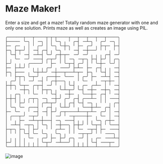 # Maze Maker!
Enter a size and get a maze! Totally random maze generator with one and only one solution. Prints maze as well as creates an image using PIL.

```
╭───────┬───┬─────┬─┬─┬─────┬───┬───┬───┬───┬─────╮ 
├─────╴ ╰─╮ │ ╶─╮ │ │ ╰─╮ ╷ ╵ ╭─┤ ╶─┴─╮ ╵ ╭─╯ ╶─╮ │ 
├─╴ ╭─╴ ╷ │ ╵ ╭─╯ │ ╰─╮ ╰─┼─╮ ╵ ├─╴ ╭─╯ ╷ ├─┬─╴ ├─┤ 
├─╮ ├─┬─╯ │ ╶─┤ ╭─┤ ╷ ╰─╮ ╵ ╵ ╶─┤ ╶─┼───╯ ╵ ╵ ╷ ╵ │ 
│ ╰─┤ ╵ ╶─┤ ╶─┴─┤ ╰─╯ ╭─┼─┬─╴ ╶─╯ ╶─╯ ╷ ╷ ╷ ╭─┤ ╶─╯ 
│ ╷ ╰─╴ ╶─╯ ╶───┤ ╭─┬─╯ │ │ ╶─╮ ╶─┬─╮ ├─┤ ├─╯ │ ╭─╮ 
├─╯ ╷ ╷ ╷ ╭─────╯ ╵ ├─╴ ╵ ╰─┬─┤ ╭─╯ │ ╵ ╰─┼─╴ ╰─╯ │ 
├─╴ ├─┴─╯ ╵ ╷ ╷ ╷ ╭─╯ ╷ ╶───╯ ├─┴─╴ ├─╴ ╭─┤ ╷ ╷ ╶─┤ 
├─╮ ├───╴ ╷ ╰─┼─┴─╯ ╶─┼───┬───┴─┬─╴ ├─╮ ╵ ╰─┤ │ ╶─┤ 
╵ ╵ ├─┬─╮ ╰─┬─╯ ╷ ╭───┼─╴ ╰───╴ │ ╭─╯ ├─╴ ╶─┴─┤ ╶─┤ 
╷ ╭─╯ │ ╵ ╶─╯ ╶─┤ ╵ ╭─┼───╮ ╷ ╷ ╵ ╰─╴ ╵ ╷ ╶─┬─┼─╴ │ 
├─┼─╮ ╰─┬─╴ ╭─┬─┤ ╶─╯ ╵ ╷ │ ╰─┤ ╷ ╭─╴ ╭─┴─╴ │ ╵ ╶─┤ 
│ ╵ ╵ ╶─┼─╮ │ ╵ ├─┬─╮ ╷ ╰─┴─┬─╯ ╰─┤ ╶─┼─╴ ╶─┼─╮ ╶─┤ 
│ ╷ ╭─╮ ╵ ╵ ╰─╴ ╵ ╵ ╰─┤ ╷ ╶─┼─╴ ╷ ╰───┼─╴ ╭─┤ ╵ ╶─┤ 
├─┼─┤ │ ╷ ╭─┬─╮ ╶─╮ ╶─┼─╯ ╭─╯ ╭─┤ ╭───┴─╴ │ │ ╶───┤ 
│ │ ╵ ├─╯ ╵ ╵ │ ╭─┴─┬─╯ ╷ │ ╭─┤ ╰─┤ ╶─╮ ╷ ╵ ╵ ╷ ╭─┤ 
│ ╰─╮ ╰─╴ ╭───┤ ╵ ╭─┤ ╷ ╰─┴─╯ ╵ ╷ ╰───┼─┴─╴ ╭─┤ ╵ │ 
├─╴ ╰─╴ ╷ ╵ ╶─┤ ╶─┤ ├─╯ ╭─┬─────┴───┬─┴─╴ ╭─╯ │ ╶─┤ 
│ ╭───┬─╯ ╶─┬─╯ ╷ ╵ │ ╶─╯ ╵ ╶─┬─────┼─╴ ╷ ╰─╴ │ ╶─┤ 
│ ╵ ╷ ├─╴ ╶─┴─┬─┼───┤ ╶─╮ ╶───┤ ╷ ╷ │ ╷ ╰─╮ ╭─┼─╴ │ 
│ ╶─┴─┤ ╶─┬─╮ │ ╰─╮ │ ╶─┼───╮ ├─┼─╯ ╵ ╰─┬─┤ ╵ ╰───┤ 
├─┬─╮ ├─╮ │ ├─╯ ╷ ╵ ╵ ╭─┴─╴ │ │ ╰─╴ ╶─┬─┤ ├─╴ ╶───┤ 
│ ╵ ╵ │ ╰─┤ ╰─╴ ╰─╮ ╷ ╰─╮ ╷ ╵ ╵ ╶─┬─┬─╯ ╵ ╵ ╶───╮ │ 
│ ╷ ╷ │ ╷ ╰─╴ ╷ ╭─╯ ├─╴ ├─╯ ╭─╮ ╶─╯ │ ╷ ╭─╴ ╶───┴─┤ 
├─╯ │ │ │ ╷ ╷ │ ╰─┬─╯ ╶─┴───╯ │ ╷ ╷ │ ╰─┤ ╶───┬─╴ │ 
╰───┴─┴─┴─┴─┴─┴───┴───────────┴─┴─┴─┴───┴─────┴───╯ 
```

![image](https://github.com/[username]/[reponame]/blob/[branch]/image.jpg?raw=true)
